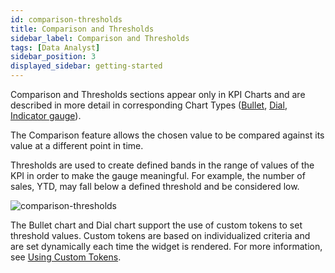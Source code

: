 ```yaml
---
id: comparison-thresholds
title: Comparison and Thresholds
sidebar_label: Comparison and Thresholds
tags: [Data Analyst]
sidebar_position: 3
displayed_sidebar: getting-started
---
```

 
<div style={{textAlign: "justify"}}>

Comparison and Thresholds sections appear only in KPI Charts and are described in more detail in corresponding Chart Types ([Bullet](../07-Chart%20Types/bullet.md), [Dial](../07-Chart%20Types/dial.md), [Indicator gauge](../07-Chart%20Types/indicator.md)).

The Comparison feature allows the chosen value to be compared against its value at a different point in time. 

Thresholds are used to create defined bands in the range of values of the KPI in order to make the gauge meaningful. For example, the number of sales, YTD, may fall below a defined threshold and be considered low.  

![comparison-thresholds](https://s3.amazonaws.com/cdn.qrvey.com/documentation_assets/ui-docs/dataviews/chart-builder/chart-configuration/comparison-thresholds/comparison1.png#thumbnail-60)

The Bullet chart and Dial chart support the use of custom tokens to set threshold values. Custom tokens are based on individualized criteria and are set dynamically each time the widget is rendered. For more information, see [Using Custom Tokens](../../../software-developer/04-Widgets/customTokens.md).

</div>
